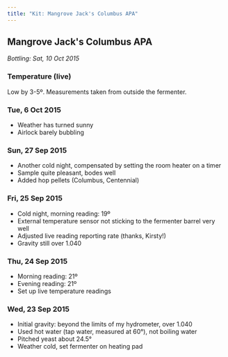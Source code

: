 ```yaml
---
title: "Kit: Mangrove Jack's Columbus APA"
---
```


## Mangrove Jack's Columbus APA

<div class="progress" data-start="23 Sept 2015" data-end="11 Oct 2015">
  <div class="fill"></div>
</div>

*Bottling: Sat, 10 Oct 2015*


### Temperature (live)

<div id="chart">
  <div id="time-axis"></div>
  <div id="rendering"></div>
</div>

<span class="note">Low by 3-5º. Measurements taken from outside the fermenter.</span>

### Tue, 6 Oct 2015

* Weather has turned sunny
* Airlock barely bubbling

### Sun, 27 Sep 2015

* Another cold night, compensated by setting the room heater on a timer
* Sample quite pleasant, bodes well
* Added hop pellets (Columbus, Centennial)

### Fri, 25 Sep 2015

* Cold night, morning reading: 19º
* External temperature sensor not sticking to the fermenter barrel very well
* Adjusted live reading reporting rate (thanks, Kirsty!)
* Gravity still over 1.040

### Thu, 24 Sep 2015

* Morning reading: 21º
* Evening reading: 21º
* Set up live temperature readings

### Wed, 23 Sep 2015

* Initial gravity: beyond the limits of my hydrometer, over 1.040
* Used hot water (tap water, measured at 60°), not boiling water
* Pitched yeast about 24.5°
* Weather cold, set fermenter on heating pad
